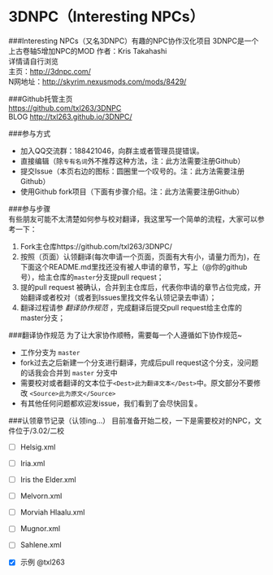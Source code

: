 3DNPC（Interesting NPCs）
=====
###Interesting NPCs（又名3DNPC）有趣的NPC协作汉化项目
3DNPC是一个上古卷轴5增加NPC的MOD 作者：Kris Takahashi  
详情请自行浏览  
主页：http://3dnpc.com/  
N网地址：http://skyrim.nexusmods.com/mods/8429/  

###Github托管主页  
https://github.com/txl263/3DNPC  
BLOG http://txl263.github.io/3DNPC/  

###参与方式
-   加入QQ交流群：188421046，向群主或者管理员提错误。
-   直接编辑（除`专有名词`外不推荐这种方法，注：此方法需要注册Github）
-   提交Issue（本页右边的图标：圆圈里一个叹号的。注：此方法需要注册Github）
-   使用Github fork项目（下面有步骤介绍。注：此方法需要注册Github）

###参与步骤  
有些朋友可能不太清楚如何参与校对翻译，我这里写一个简单的流程，大家可以参考一下：  
1.  Fork主仓库https://github.com/txl263/3DNPC/  
2.  按照（页面）认领翻译(每次申请一个页面，页面有大有小，请量力而为)，在下面这个README.md里找还没有被人申请的章节，写上（@你的github号），给主仓库的`master`分支提pull request；  
3.  提的pull request 被确认，合并到主仓库后，代表你申请的章节占位完成，开始翻译或者校对（或者到Issues里找文件名认领记录去申请）；  
4.  翻译过程请参 _翻译协作规范_ ，完成翻译后提交pull request给主仓库的master分支；  

###翻译协作规范
为了让大家协作顺畅，需要每一个人遵循如下协作规范~  
-   工作分支为 `master`  
-   fork过去之后新建一个分支进行翻译，完成后pull request这个分支，没问题的话我会合并到 `master` 分支中
-   需要校对或者翻译的文本位于`<Dest>此为翻译文本</Dest>`中。原文部分不要修改 `<Source>此为原文</Source>`  
-   有其他任何问题都欢迎发issue，我们看到了会尽快回复。  

###认领章节记录（认领ing...）
目前准备开始二校，一下是需要校对的NPC，文件位于/3.02/二校  
- [ ] Helsig.xml
- [ ] Iria.xml
- [ ] Iris the Elder.xml
- [ ] Melvorn.xml
- [ ] Morviah Hlaalu.xml
- [ ] Mugnor.xml
- [ ] Sahlene.xml
- [x] 示例 @txl263





